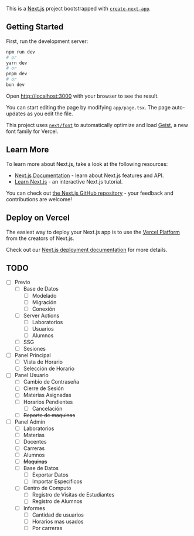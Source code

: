 This is a [Next.js](https://nextjs.org) project bootstrapped with [`create-next-app`](https://nextjs.org/docs/app/api-reference/cli/create-next-app).

## Getting Started

First, run the development server:

```bash
npm run dev
# or
yarn dev
# or
pnpm dev
# or
bun dev
```

Open [http://localhost:3000](http://localhost:3000) with your browser to see the result.

You can start editing the page by modifying `app/page.tsx`. The page auto-updates as you edit the file.

This project uses [`next/font`](https://nextjs.org/docs/app/building-your-application/optimizing/fonts) to automatically optimize and load [Geist](https://vercel.com/font), a new font family for Vercel.

## Learn More

To learn more about Next.js, take a look at the following resources:

-   [Next.js Documentation](https://nextjs.org/docs) - learn about Next.js features and API.
-   [Learn Next.js](https://nextjs.org/learn) - an interactive Next.js tutorial.

You can check out [the Next.js GitHub repository](https://github.com/vercel/next.js) - your feedback and contributions are welcome!

## Deploy on Vercel

The easiest way to deploy your Next.js app is to use the [Vercel Platform](https://vercel.com/new?utm_medium=default-template&filter=next.js&utm_source=create-next-app&utm_campaign=create-next-app-readme) from the creators of Next.js.

Check out our [Next.js deployment documentation](https://nextjs.org/docs/app/building-your-application/deploying) for more details.

## TODO
- [ ] Previo
	- [ ] Base de Datos
		- [ ] Modelado
		- [ ] Migración
		- [ ] Conexión
	- [ ] Server Actions
		- [ ] Laboratorios
		- [ ] Usuarios
		- [ ] Alumnos
	- [ ] SSG
	- [ ] Sesiones
- [ ] Panel Principal
	- [ ] Vista de Horario
	- [ ] Selección de Horario
- [ ] Panel Usuario
	- [ ] Cambio de Contraseña
	- [ ] Cierre de Sesión
	- [ ] Materias Asignadas
	- [ ] Horarios Pendientes
		- [ ] Cancelación
	- [ ] ~~Reporte de maquinas~~
- [ ] Panel Admin
	- [ ] Laboratorios
	- [ ] Materias
	- [ ] Docentes
	- [ ] Carreras
	- [ ] Alumnos
	- [ ] ~~Maquinas~~
	- [ ] Base de Datos
		- [ ] Exportar Datos
		- [ ] Importar Específicos
	- [ ] Centro de Computo
		- [ ] Registro de Visitas de Estudiantes
		- [ ] Registro de Alumnos
	- [ ] Informes
		- [ ] Cantidad de usuarios
		- [ ] Horarios mas usados
		- [ ] Por carreras